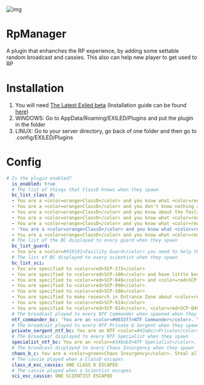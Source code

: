 ![img](https://img.shields.io/github/downloads/SpaceTm/RpManager/total?style=for-the-badge)
# RpManager
A plugin that enhanches the RP experience, by adding some settable random broadcast and cassies. This also can help new player to get used to RP

# Installation
1. You will need [The Latest Exiled beta](https://github.com/Exiled-Team/EXILED/releases/tag/3.0.0-alpha.83) (Installation guide can be found [here](https://github.com/Exiled-Team/EXILED#Installation))
2. WINDOWS: Go to AppData/Roaming/EXILED/Plugins and put the plugin in the folder 
3. LINUX: Go to your server directory, go back of one folder and then go to .config/EXILED/Plugins

# Config
```yml
# Is the plugin enabled?
  is_enabled: true
  # The list of things that ClassD knows when they spawn
  bc_list_class_d:
  - You are a <color=orange>ClassD</color> and you know what <color=red>SCP 173</color> is
  - You are a <color=orange>ClassD</color> and you don't know nothing about the foundation
  - You are a <color=orange>ClassD</color> and you know about the TeslaGates
  - You are a <color=orange>ClassD</color> and you know what <color=red>SCP 106</color> is
  - You are a <color=orange>ClassD</color> and you know what <color=red>SCP 939</color> is
  - 'You are a <color=orange>ClassD</color> and you know what <color=red>SCP 079</color> is '
  - You are a <color=orange>ClassD</color> and you know what <color=red>SCP 049</color> and <color=red>SCP 049-2</color> are
  # The list of the BC displayed to every guard when they spawn
  bc_list_guard:
  - You are a <color=#919191>Facility Guard</color> you need to help the <color=yellow>Scientist</color> escape.
  # The list of BC displayed to every scientist when they spawn
  bc_list_sci:
  - You are specified to <color=red>SCP-173</color>
  - You are specified to <color=red>SCP-106</color> and have little knowledge about <color=red>SCP-173</color>
  - You are specified to <color=red>SCP-049</color> and <color=red>SCP-079</color>
  - You are specified to <color=red>SCP-096</color>
  - You are specified to <color=red>SCP-106</color>
  - You are specified to make research in Entrance Zone about <color=red>SCP-914</color>
  - You are specified to <color=red>SCP-914</color>
  - You are specified to <color=red>SCP-914</color>, <color=red>SCP-049</color> and <color=red>SCP-049-2</color> research.
  # The broadcast played to every NTF Commander when spawned when they spawn
  ntf_commander_bc: 'You are an <color=#0033ff>NTF Commander</color>. You need to do the briefing to the other soldiers '
  # The broadcast played to every NTF Private & Sergent when they spawn
  private_sergent_ntf_bc: You are an NTF <color=#43a0cc>Private</color>/<color=#348ab3>Sergent</color>, you need to listen at the <color=#0033ff>Commander</color>'s briefing
  # The broadcast displayed to every NTF Specialist when they spawn
  specialist_ntf_bc: You are an <color=#348ab3>NTF Specialist</color>. Go find your squad and listen to the <color=#0033ff>Commander</color>'s orders
  # The broadcast displayed to every Chaos Insurgency when they spawn
  chaos_b_c: You are a <color=green>Chaos Insurgency</color>. Steal all the SCP objects
  # The cassie played when a ClassD escapes
  class_d_esc_cassie: ONE CLASS D ESCAPED
  # The cassie played when a Scientist escapes
  sci_esc_cassie: ONE SCIENTIST ESCAPED


```
